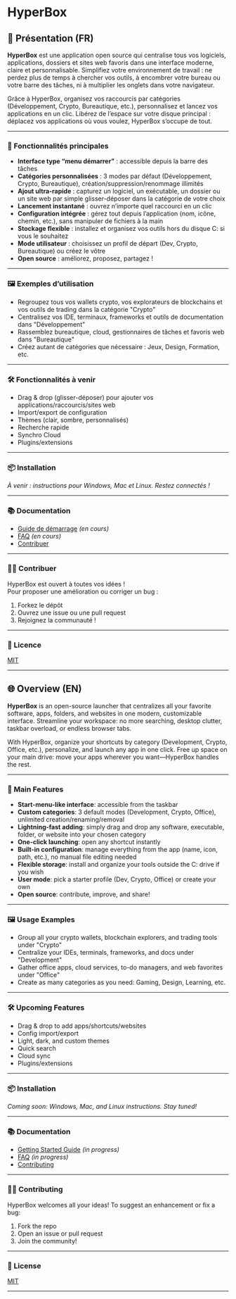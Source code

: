 # HyperBox

## 🚀 Présentation (FR)

**HyperBox** est une application open source qui centralise tous vos logiciels, applications, dossiers et sites web favoris dans une interface moderne, claire et personnalisable. Simplifiez votre environnement de travail : ne perdez plus de temps à chercher vos outils, à encombrer votre bureau ou votre barre des tâches, ni à multiplier les onglets dans votre navigateur.

Grâce à HyperBox, organisez vos raccourcis par catégories (Développement, Crypto, Bureautique, etc.), personnalisez et lancez vos applications en un clic. Libérez de l’espace sur votre disque principal : déplacez vos applications où vous voulez, HyperBox s’occupe de tout.

---

### 🎯 Fonctionnalités principales

- **Interface type “menu démarrer”** : accessible depuis la barre des tâches
- **Catégories personnalisées** : 3 modes par défaut (Développement, Crypto, Bureautique), création/suppression/renommage illimités
- **Ajout ultra-rapide** : capturez un logiciel, un exécutable, un dossier ou un site web par simple glisser-déposer dans la catégorie de votre choix
- **Lancement instantané** : ouvrez n’importe quel raccourci en un clic
- **Configuration intégrée** : gérez tout depuis l’application (nom, icône, chemin, etc.), sans manipuler de fichiers à la main
- **Stockage flexible** : installez et organisez vos outils hors du disque C: si vous le souhaitez
- **Mode utilisateur** : choisissez un profil de départ (Dev, Crypto, Bureautique) ou créez le vôtre
- **Open source** : améliorez, proposez, partagez !

---

### 🖼️ Exemples d’utilisation

- Regroupez tous vos wallets crypto, vos explorateurs de blockchains et vos outils de trading dans la catégorie "Crypto"
- Centralisez vos IDE, terminaux, frameworks et outils de documentation dans "Développement"
- Rassemblez bureautique, cloud, gestionnaires de tâches et favoris web dans "Bureautique"
- Créez autant de catégories que nécessaire : Jeux, Design, Formation, etc.

---

### 🛠️ Fonctionnalités à venir

- Drag & drop (glisser-déposer) pour ajouter vos applications/raccourcis/sites web
- Import/export de configuration
- Thèmes (clair, sombre, personnalisés)
- Recherche rapide
- Synchro Cloud
- Plugins/extensions

---

### 📦 Installation

*À venir : instructions pour Windows, Mac et Linux. Restez connectés !*

---

### 📚 Documentation

- [Guide de démarrage](docs/FR_guide_demarrage.md) *(en cours)*
- [FAQ](docs/FR_faq.md) *(en cours)*
- [Contribuer](CONTRIBUTING.md)

---

### 🧑‍💻 Contribuer

HyperBox est ouvert à toutes vos idées !  
Pour proposer une amélioration ou corriger un bug :
1. Forkez le dépôt
2. Ouvrez une issue ou une pull request
3. Rejoignez la communauté !

---

### 📝 Licence

[MIT](LICENSE)

---

## 🌐 Overview (EN)

**HyperBox** is an open-source launcher that centralizes all your favorite software, apps, folders, and websites in one modern, customizable interface. Streamline your workspace: no more searching, desktop clutter, taskbar overload, or endless browser tabs.

With HyperBox, organize your shortcuts by category (Development, Crypto, Office, etc.), personalize, and launch any app in one click. Free up space on your main drive: move your apps wherever you want—HyperBox handles the rest.

---

### 🎯 Main Features

- **Start-menu-like interface**: accessible from the taskbar
- **Custom categories**: 3 default modes (Development, Crypto, Office), unlimited creation/renaming/removal
- **Lightning-fast adding**: simply drag and drop any software, executable, folder, or website into your chosen category
- **One-click launching**: open any shortcut instantly
- **Built-in configuration**: manage everything from the app (name, icon, path, etc.), no manual file editing needed
- **Flexible storage**: install and organize your tools outside the C: drive if you wish
- **User mode**: pick a starter profile (Dev, Crypto, Office) or create your own
- **Open source**: contribute, improve, and share!

---

### 🖼️ Usage Examples

- Group all your crypto wallets, blockchain explorers, and trading tools under "Crypto"
- Centralize your IDEs, terminals, frameworks, and docs under "Development"
- Gather office apps, cloud services, to-do managers, and web favorites under "Office"
- Create as many categories as you need: Gaming, Design, Learning, etc.

---

### 🛠️ Upcoming Features

- Drag & drop to add apps/shortcuts/websites
- Config import/export
- Light, dark, and custom themes
- Quick search
- Cloud sync
- Plugins/extensions

---

### 📦 Installation

*Coming soon: Windows, Mac, and Linux instructions. Stay tuned!*

---

### 📚 Documentation

- [Getting Started Guide](docs/EN_getting_started.md) *(in progress)*
- [FAQ](docs/EN_faq.md) *(in progress)*
- [Contributing](CONTRIBUTING.md)

---

### 🧑‍💻 Contributing

HyperBox welcomes all your ideas!
To suggest an enhancement or fix a bug:
1. Fork the repo
2. Open an issue or pull request
3. Join the community!

---

### 📝 License

[MIT](LICENSE)

---
